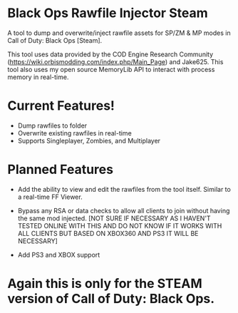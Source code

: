 # Black Ops Rawfile Injector Steam
 A tool to dump and overwrite/inject rawfile assets for SP/ZM & MP modes in Call of Duty: Black Ops [Steam]. 


 This tool uses data provided by the COD Engine Research Community (https://wiki.orbismodding.com/index.php/Main_Page) and Jake625. This tool also uses my open source MemoryLib API to interact with process memory in real-time.



# Current Features!

  - Dump rawfiles to folder
  - Overwrite existing rawfiles in real-time
  - Supports Singleplayer, Zombies, and Multiplayer

# Planned Features

  - Add the ability to view and edit the rawfiles from the tool itself. Similar to a real-time FF Viewer.

  - Bypass any RSA or data checks to allow all clients to join without having the same mod injected. [NOT SURE IF NECESSARY AS I HAVEN'T TESTED ONLINE WITH THIS AND DO NOT KNOW IF IT WORKS WITH ALL CLIENTS BUT BASED ON XBOX360 AND PS3 IT WILL BE NECESSARY]

  - Add PS3 and XBOX support


 # Again this is only for the STEAM version of Call of Duty: Black Ops.